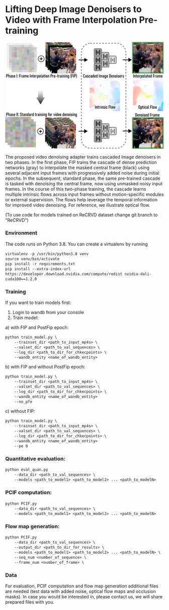 # **Lifting Deep Image Denoisers to Video with Frame Interpolation Pre-training**

<p align="center">
  <img src="assets/main_idea_LR2.png" alt="Description" width="600">
</p>

The proposed video denoising adapter trains cascaded image denoisers in two phases. In the first phase, FIP trains the cascade of dense prediction networks (gray) to interpolate the masked central frame (black) using several adjacent input frames with progressively added noise during initial epochs. In the subsequent, standard phase, the same pre-trained cascade is tasked with denoising the central frame, now using unmasked noisy input frames. In the course of this two-phase training, the cascade learns multiple intrinsic flows across input frames without motion-specific modules or external supervision. The flows help leverage the temporal information for improved video denoising. For reference, we illustrate optical flow.

(To use code for models trained on ReCRVD dataset change git branch to "ReCRVD")
### Environment

The code runs on Python 3.8. You can create a virtualenv by running
```
virtualenv -p /usr/bin/python3.8 venv
source venv/bin/activate
pip install -r requirements.txt
pip install --extra-index-url https://developer.download.nvidia.com/compute/redist nvidia-dali-cuda100==1.2.0
```

### Training

If you want to train models first:

1. Login to wandb from your console
2. Train model:

a) with FIP and PostFip epoch:

```
python train_model.py \
	--trainset_dir <path_to_input_mp4s> \
	--valset_dir <path_to_val_sequences> \
	--log_dir <path_to_dir_for_chkecpoints> \
	--wandb_entity <name_of_wandb_entity>
```

b) with FIP and without PostFip epoch:
```
python train_model.py \
	--trainset_dir <path_to_input_mp4s> \
	--valset_dir <path_to_val_sequences> \
	--log_dir <path_to_dir_for_chkecpoints> \
	--wandb_entity <name_of_wandb_entity>
	--no_pfe
```
c) without FIP:
```
python train_model.py \
	--trainset_dir <path_to_input_mp4s> \
	--valset_dir <path_to_val_sequences> \
	--log_dir <path_to_dir_for_chkecpoints> \
	--wandb_entity <name_of_wandb_entity>
	--pe 0
```

### Quantitative evaluation:
```
python eval_quan.py
    --data_dir <path_to_val_sequences> \
    --models <path_to_model1> <path_to_model2> ... <path_to_modelN>
```


### PCIF computation:
```
python PCIF.py
    --data_dir <path_to_val_sequences> \
    --models <path_to_model1> <path_to_model2> ... <path_to_modelN>
```

### Flow map generation:
```
python PCIF.py
    --data_dir <path_to_val_sequences> \
    --output_dir <path_to_dir_for_results> \
    --models <path_to_model1> <path_to_model2> ... <path_to_modelN> \
    --seq_num <number_of_sequence> \
    --frame_num <number_of_frame> \
```

### Data
For evaluation, PCIF computation and flow map generation additional files are needed (test data with added noise, optical flow maps and occlusion masks). In case you would
be interested in, please contact us, we will share prepared files with you.
